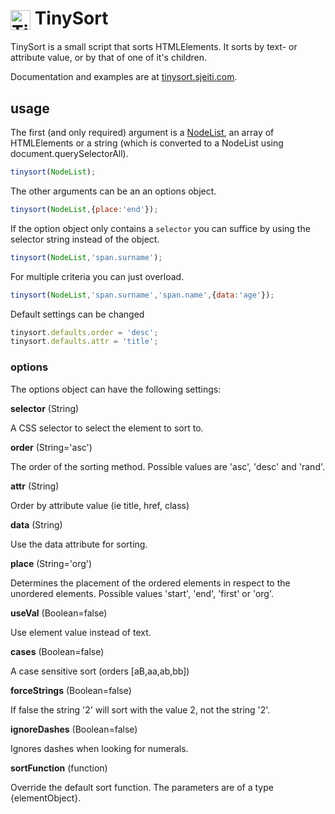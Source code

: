 
<img src="http://tinysort.sjeiti.com/style/logo.svg" width="32" alt="TinySort" style="vertical-align:middle;" /> TinySort
=======

TinySort is a small script that sorts HTMLElements. It sorts by text- or attribute value, or by that of one of it's children.

Documentation and examples are at [tinysort.sjeiti.com](http://tinysort.sjeiti.com).


## usage

The first (and only required) argument is a [NodeList](https://developer.mozilla.org/en/docs/Web/API/NodeList), an array of HTMLElements or a string (which is converted to a NodeList using document.querySelectorAll).

``` javascript
tinysort(NodeList);
```

The other arguments can be an an options object.

``` javascript
tinysort(NodeList,{place:'end'});
```

If the option object only contains a `selector` you can suffice by using the selector string instead of the object.

``` javascript
tinysort(NodeList,'span.surname');
```

For multiple criteria you can just overload.

``` javascript
tinysort(NodeList,'span.surname','span.name',{data:'age'});
```

Default settings can be changed

``` javascript
tinysort.defaults.order = 'desc';
tinysort.defaults.attr = 'title';
```

### options

The options object can have the following settings:

**selector** (String)
<p>A CSS selector to select the element to sort to.</p>

**order** (String='asc')
<p>The order of the sorting method. Possible values are 'asc', 'desc' and 'rand'.</p>

**attr** (String)
<p>Order by attribute value (ie title, href, class)</p>

**data** (String)
<p>Use the data attribute for sorting.</p>

**place** (String='org')
<p>Determines the placement of the ordered elements in respect to the unordered elements. Possible values 'start', 'end', 'first' or 'org'.</p>

**useVal** (Boolean=false)
<p>Use element value instead of text.</p>

**cases** (Boolean=false)
<p>A case sensitive sort (orders [aB,aa,ab,bb])</p>

**forceStrings** (Boolean=false)
<p>If false the string '2' will sort with the value 2, not the string '2'.</p>

**ignoreDashes** (Boolean=false)
<p>Ignores dashes when looking for numerals.</p>

**sortFunction** (function)
<p>Override the default sort function. The parameters are of a type {elementObject}.</p>
